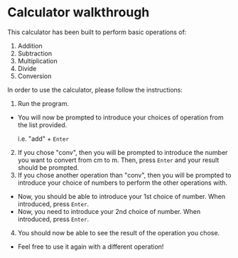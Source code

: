 # Calculator walkthrough

This calculator has been built to perform basic operations of:
1. Addition
2. Subtraction
3. Multiplication
4. Divide
5. Conversion

In order to use the calculator, please follow the instructions:
1. Run the program.
- You will now be prompted to introduce your choices of operation from the list provided.

    i.e. "add" + `Enter`
2. If you chose "conv", then you will be prompted to introduce the number you want to convert from cm to m. Then, press `Enter` and your result should be prompted.
3. If you chose another operation than "conv", then you will be prompted to introduce your choice of numbers to perform the other operations with.
- Now, you should be able to introduce your 1st choice of number. When introduced, press `Enter`.
- Now, you need to introduce your 2nd choice of number. When introduced, press `Enter`.
4. You should now be able to see the result of the operation you chose.
- Feel free to use it again with a different operation!
